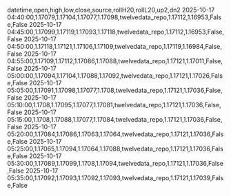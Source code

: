 datetime,open,high,low,close,source,rollH20,rollL20,up2,dn2
2025-10-17 04:40:00,1.17079,1.17104,1.17077,1.17098,twelvedata_repo,1.17112,1.16953,False,False
2025-10-17 04:45:00,1.17099,1.17119,1.17093,1.17118,twelvedata_repo,1.17112,1.16953,False,False
2025-10-17 04:50:00,1.17118,1.17121,1.17106,1.17109,twelvedata_repo,1.17119,1.16984,False,False
2025-10-17 04:55:00,1.17109,1.17112,1.17086,1.17088,twelvedata_repo,1.17121,1.17011,False,False
2025-10-17 05:00:00,1.17094,1.17104,1.17088,1.17092,twelvedata_repo,1.17121,1.17026,False,False
2025-10-17 05:05:00,1.17091,1.17098,1.17077,1.1708,twelvedata_repo,1.17121,1.17036,False,False
2025-10-17 05:10:00,1.1708,1.17095,1.17077,1.17081,twelvedata_repo,1.17121,1.17036,False,False
2025-10-17 05:15:00,1.1708,1.17088,1.17077,1.17084,twelvedata_repo,1.17121,1.17036,False,False
2025-10-17 05:20:00,1.17084,1.17086,1.17063,1.17064,twelvedata_repo,1.17121,1.17036,False,False
2025-10-17 05:25:00,1.17065,1.17094,1.17064,1.17088,twelvedata_repo,1.17121,1.17036,False,False
2025-10-17 05:30:00,1.17089,1.17099,1.1708,1.17094,twelvedata_repo,1.17121,1.17036,False,False
2025-10-17 05:35:00,1.17092,1.17093,1.17092,1.17093,twelvedata_repo,1.17121,1.17039,False,False
